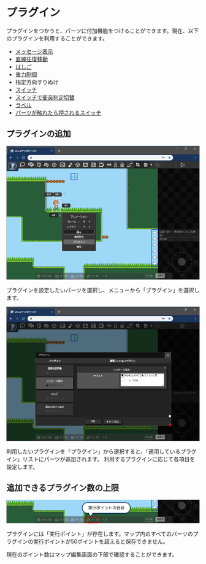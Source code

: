 # プラグイン

プラグインをつかうと、パーツに付加機能をつけることができます。現在、以下のプラグインを利用することができます。

- [メッセージ表示](message)
- [直線往復移動](linear_move)
- [はしご](ladder)
- [重力制御](gravity)
- 指定方向すりぬけ
- [スイッチ](switch)
- [スイッチで衝突判定切替](colision_switch)
- [ラベル](label)
- [パーツが触れたら押されるスイッチ](touch-switch)

## プラグインの追加

![プラグインの追加](./images/add_plugin.png)

プラグインを設定したいパーツを選択し、メニューから「プラグイン」を選択します。

![プラグインの追加](./images/add_plugin_2.png)

利用したいプラグインを「プラグイン」から選択すると、「適用しているプラグイン」リストにパーツが追加されます。
利用するプラグインに応じて各項目を設定します。

## 追加できるプラグイン数の上限

![実行ポイントの合計値の確認](./images/add_plugin_point.png)

プラグインには「実行ポイント」が存在します。マップ内のすべてのパーツのプラグインの実行ポイントが50ポイントを超えると保存できません。

現在のポイント数はマップ編集画面の下部で確認することができます。
